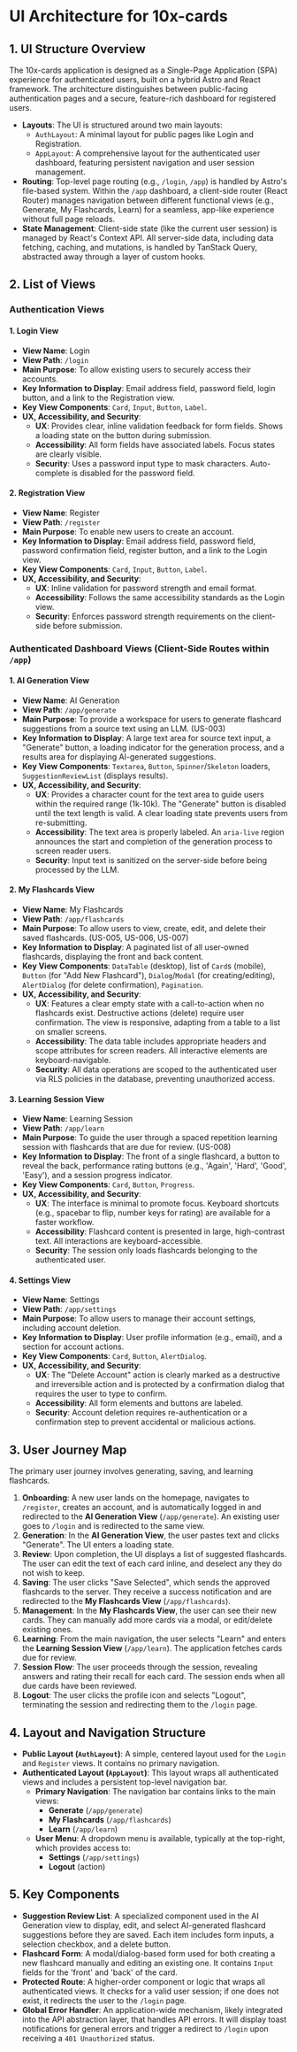 # UI Architecture for 10x-cards

## 1. UI Structure Overview

The 10x-cards application is designed as a Single-Page Application (SPA) experience for authenticated users, built on a hybrid Astro and React framework. The architecture distinguishes between public-facing authentication pages and a secure, feature-rich dashboard for registered users.

-   **Layouts**: The UI is structured around two main layouts:
    -   `AuthLayout`: A minimal layout for public pages like Login and Registration.
    -   `AppLayout`: A comprehensive layout for the authenticated user dashboard, featuring persistent navigation and user session management.
-   **Routing**: Top-level page routing (e.g., `/login`, `/app`) is handled by Astro's file-based system. Within the `/app` dashboard, a client-side router (React Router) manages navigation between different functional views (e.g., Generate, My Flashcards, Learn) for a seamless, app-like experience without full page reloads.
-   **State Management**: Client-side state (like the current user session) is managed by React's Context API. All server-side data, including data fetching, caching, and mutations, is handled by TanStack Query, abstracted away through a layer of custom hooks.

## 2. List of Views

### Authentication Views

#### 1. Login View

-   **View Name**: Login
-   **View Path**: `/login`
-   **Main Purpose**: To allow existing users to securely access their accounts.
-   **Key Information to Display**: Email address field, password field, login button, and a link to the Registration view.
-   **Key View Components**: `Card`, `Input`, `Button`, `Label`.
-   **UX, Accessibility, and Security**:
    -   **UX**: Provides clear, inline validation feedback for form fields. Shows a loading state on the button during submission.
    -   **Accessibility**: All form fields have associated labels. Focus states are clearly visible.
    -   **Security**: Uses a password input type to mask characters. Auto-complete is disabled for the password field.

#### 2. Registration View

-   **View Name**: Register
-   **View Path**: `/register`
-   **Main Purpose**: To enable new users to create an account.
-   **Key Information to Display**: Email address field, password field, password confirmation field, register button, and a link to the Login view.
-   **Key View Components**: `Card`, `Input`, `Button`, `Label`.
-   **UX, Accessibility, and Security**:
    -   **UX**: Inline validation for password strength and email format.
    -   **Accessibility**: Follows the same accessibility standards as the Login view.
    -   **Security**: Enforces password strength requirements on the client-side before submission.

### Authenticated Dashboard Views (Client-Side Routes within `/app`)

#### 1. AI Generation View

-   **View Name**: AI Generation
-   **View Path**: `/app/generate`
-   **Main Purpose**: To provide a workspace for users to generate flashcard suggestions from a source text using an LLM. (US-003)
-   **Key Information to Display**: A large text area for source text input, a "Generate" button, a loading indicator for the generation process, and a results area for displaying AI-generated suggestions.
-   **Key View Components**: `Textarea`, `Button`, `Spinner`/`Skeleton` loaders, `SuggestionReviewList` (displays results).
-   **UX, Accessibility, and Security**:
    -   **UX**: Provides a character count for the text area to guide users within the required range (1k-10k). The "Generate" button is disabled until the text length is valid. A clear loading state prevents users from re-submitting.
    -   **Accessibility**: The text area is properly labeled. An `aria-live` region announces the start and completion of the generation process to screen reader users.
    -   **Security**: Input text is sanitized on the server-side before being processed by the LLM.

#### 2. My Flashcards View

-   **View Name**: My Flashcards
-   **View Path**: `/app/flashcards`
-   **Main Purpose**: To allow users to view, create, edit, and delete their saved flashcards. (US-005, US-006, US-007)
-   **Key Information to Display**: A paginated list of all user-owned flashcards, displaying the front and back content.
-   **Key View Components**: `DataTable` (desktop), list of `Card`s (mobile), `Button` (for "Add New Flashcard"), `Dialog`/`Modal` (for creating/editing), `AlertDialog` (for delete confirmation), `Pagination`.
-   **UX, Accessibility, and Security**:
    -   **UX**: Features a clear empty state with a call-to-action when no flashcards exist. Destructive actions (delete) require user confirmation. The view is responsive, adapting from a table to a list on smaller screens.
    -   **Accessibility**: The data table includes appropriate headers and scope attributes for screen readers. All interactive elements are keyboard-navigable.
    -   **Security**: All data operations are scoped to the authenticated user via RLS policies in the database, preventing unauthorized access.

#### 3. Learning Session View

-   **View Name**: Learning Session
-   **View Path**: `/app/learn`
-   **Main Purpose**: To guide the user through a spaced repetition learning session with flashcards that are due for review. (US-008)
-   **Key Information to Display**: The front of a single flashcard, a button to reveal the back, performance rating buttons (e.g., 'Again', 'Hard', 'Good', 'Easy'), and a session progress indicator.
-   **Key View Components**: `Card`, `Button`, `Progress`.
-   **UX, Accessibility, and Security**:
    -   **UX**: The interface is minimal to promote focus. Keyboard shortcuts (e.g., spacebar to flip, number keys for rating) are available for a faster workflow.
    -   **Accessibility**: Flashcard content is presented in large, high-contrast text. All interactions are keyboard-accessible.
    -   **Security**: The session only loads flashcards belonging to the authenticated user.

#### 4. Settings View

-   **View Name**: Settings
-   **View Path**: `/app/settings`
-   **Main Purpose**: To allow users to manage their account settings, including account deletion.
-   **Key Information to Display**: User profile information (e.g., email), and a section for account actions.
-   **Key View Components**: `Card`, `Button`, `AlertDialog`.
-   **UX, Accessibility, and Security**:
    -   **UX**: The "Delete Account" action is clearly marked as a destructive and irreversible action and is protected by a confirmation dialog that requires the user to type to confirm.
    -   **Accessibility**: All form elements and buttons are labeled.
    -   **Security**: Account deletion requires re-authentication or a confirmation step to prevent accidental or malicious actions.

## 3. User Journey Map

The primary user journey involves generating, saving, and learning flashcards.

1.  **Onboarding**: A new user lands on the homepage, navigates to `/register`, creates an account, and is automatically logged in and redirected to the **AI Generation View** (`/app/generate`). An existing user goes to `/login` and is redirected to the same view.
2.  **Generation**: In the **AI Generation View**, the user pastes text and clicks "Generate". The UI enters a loading state.
3.  **Review**: Upon completion, the UI displays a list of suggested flashcards. The user can edit the text of each card inline, and deselect any they do not wish to keep.
4.  **Saving**: The user clicks "Save Selected", which sends the approved flashcards to the server. They receive a success notification and are redirected to the **My Flashcards View** (`/app/flashcards`).
5.  **Management**: In the **My Flashcards View**, the user can see their new cards. They can manually add more cards via a modal, or edit/delete existing ones.
6.  **Learning**: From the main navigation, the user selects "Learn" and enters the **Learning Session View** (`/app/learn`). The application fetches cards due for review.
7.  **Session Flow**: The user proceeds through the session, revealing answers and rating their recall for each card. The session ends when all due cards have been reviewed.
8.  **Logout**: The user clicks the profile icon and selects "Logout", terminating the session and redirecting them to the `/login` page.

## 4. Layout and Navigation Structure

-   **Public Layout (`AuthLayout`)**: A simple, centered layout used for the `Login` and `Register` views. It contains no primary navigation.
-   **Authenticated Layout (`AppLayout`)**: This layout wraps all authenticated views and includes a persistent top-level navigation bar.
    -   **Primary Navigation**: The navigation bar contains links to the main views:
        -   **Generate** (`/app/generate`)
        -   **My Flashcards** (`/app/flashcards`)
        -   **Learn** (`/app/learn`)
    -   **User Menu**: A dropdown menu is available, typically at the top-right, which provides access to:
        -   **Settings** (`/app/settings`)
        -   **Logout** (action)

## 5. Key Components

-   **Suggestion Review List**: A specialized component used in the AI Generation view to display, edit, and select AI-generated flashcard suggestions before they are saved. Each item includes form inputs, a selection checkbox, and a delete button.
-   **Flashcard Form**: A modal/dialog-based form used for both creating a new flashcard manually and editing an existing one. It contains `Input` fields for the 'front' and 'back' of the card.
-   **Protected Route**: A higher-order component or logic that wraps all authenticated views. It checks for a valid user session; if one does not exist, it redirects the user to the `/login` page.
-   **Global Error Handler**: An application-wide mechanism, likely integrated into the API abstraction layer, that handles API errors. It will display toast notifications for general errors and trigger a redirect to `/login` upon receiving a `401 Unauthorized` status.

